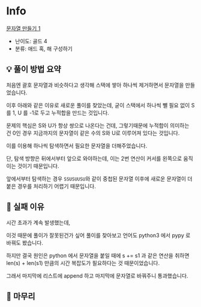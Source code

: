 # Info
[문자열 만들기 1](https://boj.kr/30191)

- 난이도: 골드 4
- 분류: 애드 혹, 해 구성하기

## 💡 풀이 방법 요약

처음엔 괄호 문자열과 비슷하다고 생각해 스택에 쌓아 하나씩 제거하면서 문자열을 만들었습니다.

이후 아래와 같은 이유로 새로운 풀이를 찾았는데, 굳이 스택에서 하나씩 뺄 필요 없이 S 를 1, U 를 -1로 두고 누적합을 만드는 것입니다.

문제의 핵심은 S와 U가 항상 쌍으로 나온다는 건데, 그렇기때문에 누적합이 의미하는 건 0인 경우 지금까지의 문자열이 같은 수의 S와 U로 이루어져 있다는 것입니다.

이를 이용해 하나씩 탐색하면서 필요한 문자열을 더해주었습니다.

단, 탐색 방향은 뒤에서부터 앞으로 와야하는데, 이는 2번 연산이 커서를 왼쪽으로 움직이는 것이기 때문입니다.

앞에서부터 탐색하는 경우 `SSUSUUSU`와 같이 중첩된 문자열 이후에 새로운 문자열이 더 붙은 경우를 처리하기 어렵기 때문입니다.

## 👀 실패 이유

시간 초과가 계속 발생했는데,

이것 때문에 풀이가 잘못된건가 싶어 풀이를 찾아보고 언어도 python3 에서 pypy 로 바꿔도 봤습니다.

하지만 결국 원인은 python 에서 문자열을 붙일 때에 s += s1 과 같은 연산을 취하면 len(s) + len(s1) 만큼의 시간 복잡도가 필요하다는 것 때문이었습니다.

그래서 마지막에 리스트에 append 하고 마지막에 문자열로 바꿔주니 통과했습니다.

## 🙂 마무리
